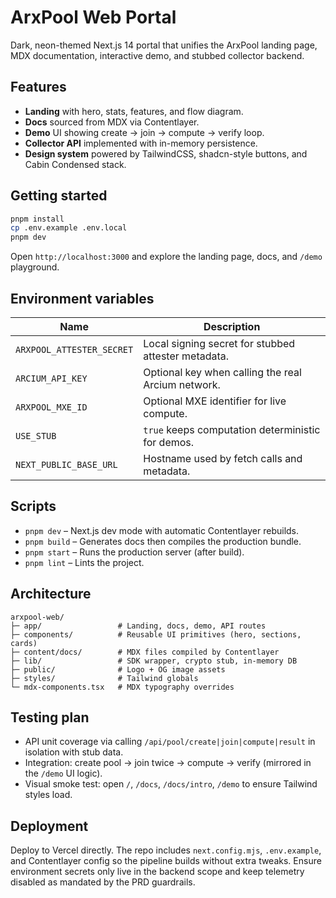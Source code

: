 # ArxPool Web Portal

Dark, neon-themed Next.js 14 portal that unifies the ArxPool landing page, MDX documentation, interactive demo, and stubbed collector backend.

## Features

- **Landing** with hero, stats, features, and flow diagram.
- **Docs** sourced from MDX via Contentlayer.
- **Demo** UI showing create → join → compute → verify loop.
- **Collector API** implemented with in-memory persistence.
- **Design system** powered by TailwindCSS, shadcn-style buttons, and Cabin Condensed stack.

## Getting started

```bash
pnpm install
cp .env.example .env.local
pnpm dev
```

Open `http://localhost:3000` and explore the landing page, docs, and `/demo` playground.

## Environment variables

| Name | Description |
| --- | --- |
| `ARXPOOL_ATTESTER_SECRET` | Local signing secret for stubbed attester metadata. |
| `ARCIUM_API_KEY` | Optional key when calling the real Arcium network. |
| `ARXPOOL_MXE_ID` | Optional MXE identifier for live compute. |
| `USE_STUB` | `true` keeps computation deterministic for demos. |
| `NEXT_PUBLIC_BASE_URL` | Hostname used by fetch calls and metadata. |

## Scripts

- `pnpm dev` – Next.js dev mode with automatic Contentlayer rebuilds.
- `pnpm build` – Generates docs then compiles the production bundle.
- `pnpm start` – Runs the production server (after build).
- `pnpm lint` – Lints the project.

## Architecture

```
arxpool-web/
├─ app/                 # Landing, docs, demo, API routes
├─ components/          # Reusable UI primitives (hero, sections, cards)
├─ content/docs/        # MDX files compiled by Contentlayer
├─ lib/                 # SDK wrapper, crypto stub, in-memory DB
├─ public/              # Logo + OG image assets
├─ styles/              # Tailwind globals
└─ mdx-components.tsx   # MDX typography overrides
```

## Testing plan

- API unit coverage via calling `/api/pool/create|join|compute|result` in isolation with stub data.
- Integration: create pool → join twice → compute → verify (mirrored in the `/demo` UI logic).
- Visual smoke test: open `/`, `/docs`, `/docs/intro`, `/demo` to ensure Tailwind styles load.

## Deployment

Deploy to Vercel directly. The repo includes `next.config.mjs`, `.env.example`, and Contentlayer config so the pipeline builds without extra tweaks. Ensure environment secrets only live in the backend scope and keep telemetry disabled as mandated by the PRD guardrails.
